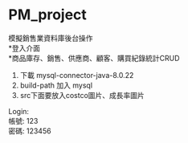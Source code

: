 # PM_project
模擬銷售業資料庫後台操作  
*登入介面  
*商品庫存、銷售、供應商、顧客、購買紀錄統計CRUD

1. 下載 mysql-connector-java-8.0.22
2. build-path 加入 mysql
3. src下面要放入costco圖片、成長率圖片

Login:  
帳號: 123  
密碼: 123456
